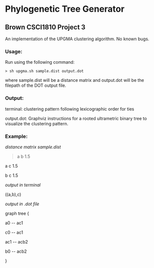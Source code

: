 # Phylogenetic Tree Generator
## Brown CSCI1810 Project 3 
An implementation of the UPGMA clustering algorithm. No known bugs. 

### Usage: 

Run using the following command: 

    > sh upgma.sh sample.dist output.dot
    
where sample.dist will be a distance matrix and output.dot will be the filepath of the DOT
output file.



### Output: 

terminal: clustering pattern following lexicographic order for ties

output.dot: Graphviz instructions for a rooted ultrametric binary tree 
to visualize the clustering pattern.



### Example:

*distance matrix sample.dist*

>a b 1.5

a c 1.5

b c 1.5



*output in terminal*

((a,b),c)



*output in .dot file*

graph tree {

a0 -- ac1
	
c0 -- ac1
	
ac1 -- acb2
	
b0 -- acb2
	
}
